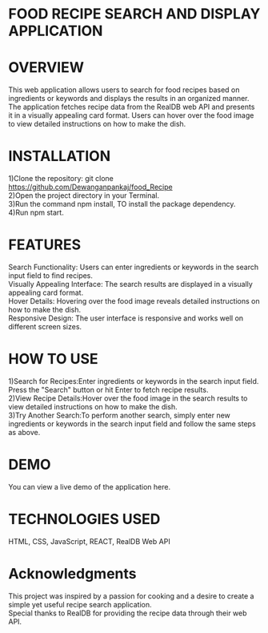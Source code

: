 # FOOD RECIPE SEARCH AND DISPLAY APPLICATION

# OVERVIEW
This web application allows users to search for food recipes based on ingredients or keywords and displays the results in an organized manner. The application fetches recipe data from the RealDB web API and presents it in a visually appealing card format. Users can hover over the food image to view detailed instructions on how to make the dish.

# INSTALLATION
1)Clone the repository: git clone https://github.com/Dewanganpankaj/food_Recipe <br>
2)Open the project directory in your Terminal. <br>
3)Run the command npm install, TO install the package dependency. <br>
4)Run npm start. <br>

# FEATURES
Search Functionality: Users can enter ingredients or keywords in the search input field to find recipes.<br>
Visually Appealing Interface: The search results are displayed in a visually appealing card format.<br>
Hover Details: Hovering over the food image reveals detailed instructions on how to make the dish.<br>
Responsive Design: The user interface is responsive and works well on different screen sizes.<br>

# HOW TO USE
1)Search for Recipes:Enter ingredients or keywords in the search input field. Press the "Search" button or hit Enter to fetch recipe results.<br>
2)View Recipe Details:Hover over the food image in the search results to view detailed instructions on how to make the dish. <br>
3)Try Another Search:To perform another search, simply enter new ingredients or keywords in the search input field and follow the same steps as above. <br>

# DEMO
You can view a live demo of the application here.

# TECHNOLOGIES USED
HTML, CSS, JavaScript, REACT, RealDB Web API

# Acknowledgments
This project was inspired by a passion for cooking and a desire to create a simple yet useful recipe search application. <br>
Special thanks to RealDB for providing the recipe data through their web API.
